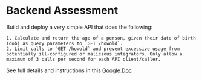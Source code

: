# Backend Assessment

Build and deploy a very simple API that does the following:

    1. Calculate and return the age of a person, given their date of birth (dob) as query parameters to `GET /howold`.
    2. Limit calls to `GET /howold` and prevent excessive usage from potentially ill-configured or malicious integrators. Only allow a maximum of 3 calls per second for each API client/caller.

See full details and instructions in this [Google Doc](https://docs.google.com/document/d/1ma5vKz0j34gwI9WYrZddMM1ENlQddGOVFJ5qdSq2QlQ)